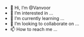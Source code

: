 - 👋 Hi, I’m @Vanvoor
- 👀 I’m interested in ...
- 🌱 I’m currently learning ...
- 💞️ I’m looking to collaborate on ...
- 📫 How to reach me ...

<!---
Vanvoor/Vanvoor is a ✨ special ✨ repository because its `README.md` (this file) appears on your GitHub profile.
You can click the Preview link to take a look at your changes.
--->
